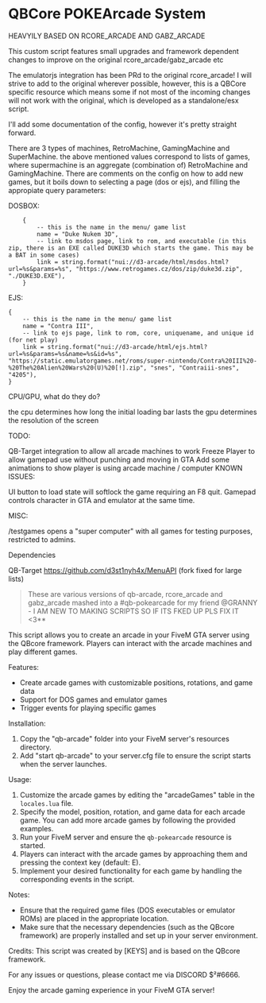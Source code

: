 # QBCore POKEArcade System

HEAVYILY BASED ON RCORE_ARCADE AND GABZ_ARCADE

This custom script features small upgrades and framework dependent changes to improve on the original rcore_arcade/gabz_arcade etc

The emulatorjs integration has been PRd to the original rcore_arcade! I will strive to add to the original wherever possible, however, this is a QBCore specific resource which means some if not most of the incoming changes will not work with the original, which is developed as a standalone/esx script.

I'll add some documentation of the config, however it's pretty straight forward.

There are 3 types of machines, RetroMachine, GamingMachine and SuperMachine. the above mentioned values correspond to lists of games, where supermachine is an aggregate (combination of) RetroMachine and GamingMachine. There are comments on the config on how to add new games, but it boils down to selecting a page (dos or ejs), and filling the appropiate query parameters:

DOSBOX: 
```
    {
        -- this is the name in the menu/ game list
        name = "Duke Nukem 3D", 
        -- link to msdos page, link to rom, and executable (in this zip, there is an EXE called DUKE3D which starts the game. This may be a BAT in some cases)
        link = string.format("nui://d3-arcade/html/msdos.html?url=%s&params=%s", "https://www.retrogames.cz/dos/zip/duke3d.zip", "./DUKE3D.EXE"),
    }
```

EJS: 

    {
        -- this is the name in the menu/ game list
        name = "Contra III",
        -- link to ejs page, link to rom, core, uniquename, and unique id (for net play)
        link = string.format("nui://d3-arcade/html/ejs.html?url=%s&params=%s&name=%s&id=%s", "https://static.emulatorgames.net/roms/super-nintendo/Contra%20III%20-%20The%20Alien%20Wars%20(U)%20[!].zip", "snes", "Contraiii-snes", "4205"),
    }

CPU/GPU, what do they do?

the cpu determines how long the initial loading bar lasts
the gpu determines the resolution of the screen

TODO:

 QB-Target integration to allow all arcade machines to work
 Freeze Player to allow gamepad use without punching and moving in GTA
 Add some animations to show player is using arcade machine / computer
KNOWN ISSUES:

UI button to load state will softlock the game requiring an F8 quit.
Gamepad controls character in GTA and emulator at the same time.

MISC:

/testgames opens a "super computer" with all games for testing purposes, restricted to admins.

Dependencies

QB-Target
https://github.com/d3st1nyh4x/MenuAPI (fork fixed for large lists)


> These are various versions of qb-arcade, rcore_arcade and gabz_arcade mashed into a  #qb-pokearcade for my friend @GRANNY - I AM NEW TO MAKING SCRIPTS SO IF ITS FKED UP PLS FIX IT <3**

This script allows you to create an arcade in your FiveM GTA server using the QBcore framework. Players can interact with the arcade machines and play different games.

Features:
- Create arcade games with customizable positions, rotations, and game data
- Support for DOS games and emulator games
- Trigger events for playing specific games

Installation:
1. Copy the "qb-arcade" folder into your FiveM server's resources directory.
2. Add "start qb-arcade" to your server.cfg file to ensure the script starts when the server launches.

Usage:
1. Customize the arcade games by editing the "arcadeGames" table in the `locales.lua` file.
2. Specify the model, position, rotation, and game data for each arcade game. You can add more arcade games by following the provided examples.
3. Run your FiveM server and ensure the `qb-pokearcade` resource is started.
4. Players can interact with the arcade games by approaching them and pressing the context key (default: E).
5. Implement your desired functionality for each game by handling the corresponding events in the script.

Notes:
- Ensure that the required game files (DOS executables or emulator ROMs) are placed in the appropriate location.
- Make sure that the necessary dependencies (such as the QBcore framework) are properly installed and set up in your server environment.

Credits:
This script was created by [KEYS] and is based on the QBcore framework.

For any issues or questions, please contact me via DISCORD $²#6666.

Enjoy the arcade gaming experience in your FiveM GTA server!

